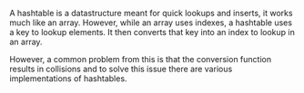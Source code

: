 A hashtable is a datastructure meant for quick lookups and inserts, it works much like an array.
However, while an array uses indexes, a hashtable uses a key to lookup elements.
It then converts that key into an index to lookup in an array.

However, a common problem from this is that the conversion function results in collisions and to solve this issue there are various implementations of hashtables.